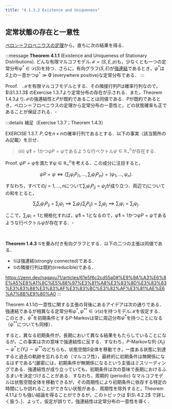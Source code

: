 ```yaml
---
title: "4.1.3.2 Existence and Uniqueness"
---
```


## 定常状態の存在と一意性

[ペロン＝フロベニウスの定理](https://zenn.dev/nagayu71/articles/dc49767d388f98#%E3%83%9A%E3%83%AD%E3%83%B3%EF%BC%9D%E3%83%95%E3%83%AD%E3%83%99%E3%83%8B%E3%82%A6%E3%82%B9%E3%81%AE%E5%AE%9A%E7%90%86)から，直ちに次の結果を得る．

:::message
$\textbf{Theorem 4.1.1}$ $\text{(Existence and Uniqueness of Stationary Distributions).}$
どんな有限マルコフモデル$\mathscr{M}=(S,E,p)$も，少なくとも一つの定常分布$\psi^* \in \mathscr{D}(S)$を持つ．さらに，有向グラフ$(S,E)$が[強連結](https://zenn.dev/nagayu71/articles/61e5f6c2cd55a0#%E3%83%8D%E3%83%83%E3%83%88%E3%83%AF%E3%83%BC%E3%82%AF%E3%81%AE%E6%A7%8B%E9%80%A0%E3%82%92%E8%A1%A8%E3%81%99%E7%94%A8%E8%AA%9E)であるとき，$\psi^*$は$S$上の一意かつ$\psi^* \gg \bm{0}$ (everywhere positive)な定常分布である．
:::

$\text{Proof.}$　$\mathscr{M}$を有限マルコフモデルとする．その隣接行列$P$は確率行列なので，$\S1.3.1.3$ の$\text{Exercise 1.3.7}$より定常分布の存在が示される．また，$\text{Theorem 1.4.3}$より$\mathscr{M}$の強連結性と$P$が既約であることは同値である．$P$が既約であるとき，ペロン＝フロベニウスの定理から定常分布の一意性と，どの状態確率も正であることが保証される．$\square$

:::details 補足（Exercise 1.3.7；Theorem 1.4.3）

$\text{EXERCISE 1.3.7.}$
$P, Q$を$n \times n$の確率行列であるとする．以下の事実〈該当箇所のみ記載〉を示せ．
> $\text{(iii)}$ $\psi\bm{1} = 1$かつ$\psi P = \psi$であるような行ベクトル$\psi \in \mathbb{R}^n_+$が存在する．

$\text{Proof.}$ $\psi P = \psi$を満たす$\psi \in \mathbb{R}^n_+$を考える．この成分に注目すると，

$$
\psi P = \psi \iff \left(\sum_i\psi_iP_{i1}, \ldots, \sum_i\psi_iP_{in} \right) = (\psi_1, \ldots, \psi_n).
$$

すなわち，すべての$j=1,\ldots,n$について$\sum_i\psi_iP_{ij} = \psi_j$が成り立つ．両辺で$j$についての和をとると，

$$
\sum_j\sum_i\psi_iP_{ij} = \sum_j\psi_j \implies \sum_i\psi_i\left(\sum_jP_{ij}\right) = \sum_j\psi_j \implies \sum_i\psi_i = \sum_j\psi_j.
$$

ここで，$\sum_i\psi_i = 1$と規格化すれば，$\psi\bm{1} = 1$となるので，$\psi\bm{1} = 1$かつ$\psi P = \psi$であるような行ベクトル$\psi$が存在する．$\square$

<br>

$\textbf{Theorem 1.4.3}$
$\mathscr{G}$を重み付き有向グラフとする．以下の二つの主張は同値である．

- $\mathscr{G}$は強連結(strongly connected)である．
- $\mathscr{G}$の隣接行列は既約(irreducible)である．

https://zenn.dev/nagayu71/articles/61e5f6c2cd55a0#%E9%9A%A3%E6%8E%A5%E8%A1%8C%E5%88%97%E3%81%A8%E3%83%8D%E3%83%83%E3%83%88%E3%83%AF%E3%83%BC%E3%82%AF%E3%81%AE%E6%A7%8B%E9%80%A0
:::

$\text{Theorem 4.1.1}$の一意性に関する主張の背後にあるアイデアは次の通りである．強連結であるが相異なる定常分布$\psi^*, \psi^{**} \in \mathscr{D}(s)$を持つモデル$\mathscr{M}$を仮定する．このとき，$\psi^*$を初期条件とする$P$-Markovは常に周辺分布$\psi^*$を持つことになる（$\psi^{**}$についても同様）．

すると，異なる初期条件が，長期において異なる結果をもたらしていることになるが，この事実は次の意味で強連結性に反する．すなわち，$P$-Markovな列 $(X_t)\sim\psi^*$と$(Y_t)\sim\psi^{**}$のどちらも，状態空間$S$全体を移動でき，一度ある状態に到達すると過去の軌跡を忘れるため（マルコフ性），最終的に初期条件は無関係になるはずである^[厳密には，初期条件が無関係になるという主張はミスリーディングである．強連結性が成り立っていても，初期条件は次の意味で長期におけるふるまいを決定づけることがある．すなわち，周期的 (periodic) なマルコフモデルは状態空間全体を移動できるが，その周期性により初期条件に依存する特定の時間にしか訪れることができない状態がある．周期性を除外すると，$\text{Theorem 4.1.1}$よりも強い結論を得ることができるが，このトピックは $\S\ 4.2.2$ で詳しく扱う．]．よって，仮定が誤りで，強連結性は定常分布の一意性を導く．
